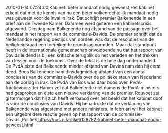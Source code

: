 2010-01-14 07:24:00,Kabinet: beter mandaat nodig geweest,Het kabinet erkent dat met de kennis van nu een beter volkenrechtelijk mandaat nodig was geweest voor de inval in Irak. Dat schrijft premier Balkenende in een brief aan de Tweede Kamer. Daarmee werd gisteren een kabinetscrisis afgewend. Dinsdag nam Balkenende nog afstand van de passage over het mandaat in het rapport van de commissie-Davids. De premier schrijft dat de Nederlandse regering destijds van oordeel was dat de resoluties van de Veiligheidsraad een toereikende grondslag vormden. Maar dat standpunt heeft in de internationale gemeenschap onvoldoende nu dat het rapport van Davids leidend is bij een kritische terugblik op het verleden en het trekken van lessen voor de toekomst. Over de tekst is de hele dag onderhandeld. De PvdA eiste dat Balkenende minder afstand van Davids nam dan hij eerst deed. Boos Balkenende nam dinsdagmiddag afstand van een aantal conclusies van de commissie-Davids over de politieke steun van Nederland aan de oorlog in Irak. De PvdA van Bos was daar boos over. PvdA-fractievoorzitter Hamer zei dat Balkenende niet namens de PvdA-ministers had gesproken en eiste een nieuwe verklaring van de premier. Rouvoet zei gistermorgen dat hij zich heeft verbaasd over het beeld dat het kabinet doof is voor de conclusies van Davids. Hij benadrukte dat de verklaring van Balkenende was afgestemd met andere ministers. In februari wil het kabinet een uitgebreidere reactie geven op het rapport van de commissie-Davids.,Politiek,https://nos.nl/artikel/128782-kabinet-beter-mandaat-nodig-geweest.html
